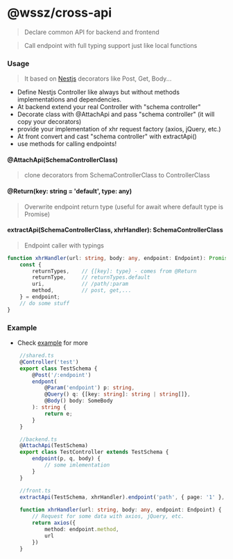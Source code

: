 # @wssz/cross-api

> Declare common API for backend and frontend

> Call endpoint with full typing support just like local functions

### Usage
> It based on [Nestjs](https://docs.nestjs.com/controllers) decorators like Post, Get, Body...
* Define Nestjs Controller like always but without methods implementations and dependencies.
* At backend extend your real Controller with "schema controller"
* Decorate class with @AttachApi and pass "schema controller" (it will copy your decorators)
* provide your implementation of xhr request factory (axios, jQuery, etc.)
* At front convert and cast "schema controller" with extractApi()
* use methods for calling endpoints!
 
#### @AttachApi(SchemaControllerClass)
> clone decorators from SchemaControllerClass to ControllerClass
#### @Return(key: string = 'default', type: any)
> Overwrite endpoint return type (useful for await where default type is Promise)
#### extractApi(SchemaControllerClass, xhrHandler): SchemaControllerClass
> Endpoint caller with typings 
```typescript
function xhrHandler(url: string, body: any, endpoint: Endpoint): Promise<any> {
    const {
        returnTypes,    // {[key]: type} - comes from @Return
        returnType,     // returnTypes.default
        uri,            // /path/:param
        method,         // post, get,...
    } = endpoint;
    // do some stuff
}
```


### Example
* Check [example](https://github.com/wszerad/wssz-cross-api/tree/master/example) for more
```typescript
    //shared.ts
    @Controller('test')
    export class TestSchema {
        @Post('/:endpoint')
        endpont(
            @Param('endpoint') p: string,
            @Query() q: {[key: string]: string | string[]},
            @Body() body: SomeBody
        ): string {
            return e;
        }
    }

    //backend.ts
    @AttachApi(TestSchema)
    export class TestController extends TestSchema {
        endpoint(p, q, body) {
            // some imlementation    
        }
    }

    //front.ts
    extractApi(TestSchema, xhrHandler).endpoint('path', { page: '1' }, { body: 'value' })
    
    function xhrHandler(url: string, body: any, endpoint: Endpoint) {
        // Request for some data with axios, jQuery, etc.
        return axios({
            method: endpoint.method,
            url
        })      
    }    
```